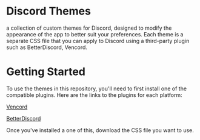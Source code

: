 # Discord Themes

a collection of custom themes for Discord, designed to modify the appearance of the app to better suit your preferences. Each theme is a separate CSS file that you can apply to Discord using a third-party plugin such as BetterDiscord, Vencord.

# Getting Started
To use the themes in this repository, you'll need to first install one of the compatible plugins. Here are the links to the plugins for each platform:

[Vencord](https://github.com/Vendicated/Vencord)

[BetterDiscord](https://github.com/BetterDiscord/BetterDiscord)


Once you've installed a one of this, download the CSS file you want to use.
